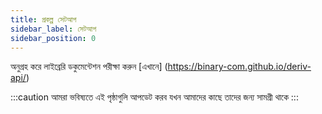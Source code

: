 ```yaml
---
title: প্রকল্প সেটআপ
sidebar_label: সেটআপ
sidebar_position: 0
---
```


অনুগ্রহ করে লাইব্রেরি ডকুমেন্টেশন পরীক্ষা করুন [এখানে] (https://binary-com.github.io/deriv-api/)

:::caution
আমরা ভবিষ্যতে এই পৃষ্ঠাগুলি আপডেট করব যখন আমাদের কাছে তাদের জন্য সামগ্রী থাকে
:::
